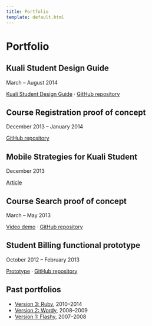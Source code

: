 ```yaml
---
title: Portfolio
template: default.html
---
```


# Portfolio

## Kuali Student Design Guide

<time datetime="2014-03">March</time> &ndash; <time datetime="2014-08">August 2014</time>

[Kuali Student Design Guide](http://ksux.github.io/ks-design-guide/)
&middot;
[GitHub repository](https://github.com/ksux/ks-design-guide)

## Course Registration proof of concept

<time datetime="2013-12">December 2013</time> &ndash; <time datetime="2014-01">January 2014</time>

[GitHub repository](https://github.com/ksux/kscr-poc)

## Mobile Strategies for Kuali Student

<time datetime="2013-12">December 2013</time>

[Article](https://wiki.kuali.org/pages/viewpage.action?title=Mobile+Strategies+for+KS&spaceKey=STUDENT)

## Course Search proof of concept

<time datetime="2013-03">March</time> &ndash; <time datetime="2013-05">May 2013</time>

[Video demo](https://vimeo.com/111944142) &middot; [GitHub repository](https://github.com/pxa/course-search)

## Student Billing functional prototype

<time datetime="2012-10">October 2012</time> &ndash; <time datetime="2013-02">February 2013</time>

[Prototype](https://github.com/pxa/billing) &middot; [GitHub repository](http://pxa.github.io/billing/)

## Past portfolios

- [Version 3: Ruby](http://v3.bash.am), 2010&ndash;2014
- [Version 2: Wordy](http://v2.bash.am), 2008&ndash;2009
- [Version 1: Flashy](http://v1.bash.am), 2007&ndash;2008
